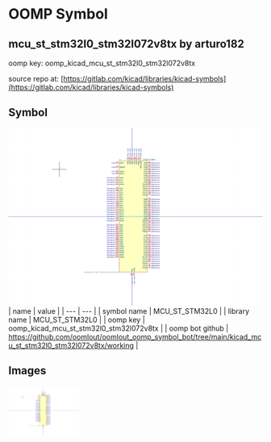 # OOMP Symbol  
## mcu_st_stm32l0_stm32l072v8tx  by arturo182  
  
oomp key: oomp_kicad_mcu_st_stm32l0_stm32l072v8tx  
  
source repo at: [https://gitlab.com/kicad/libraries/kicad-symbols](https://gitlab.com/kicad/libraries/kicad-symbols)  
## Symbol  
  
[![working.png](working_600.png)](working.png)  
| name | value | 
| --- | --- | 
| symbol name | MCU_ST_STM32L0 | 
| library name | MCU_ST_STM32L0 | 
| oomp key | oomp_kicad_mcu_st_stm32l0_stm32l072v8tx | 
| oomp bot github | https://github.com/oomlout/oomlout_oomp_symbol_bot/tree/main/kicad_mcu_st_stm32l0_stm32l072v8tx/working | 
## Images  
  
[![working.png](working_140.png)](working.png)  
